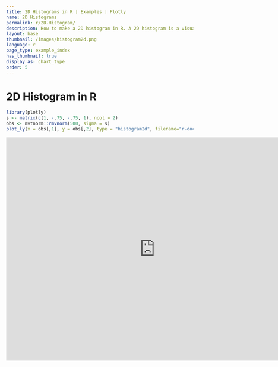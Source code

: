 ```yaml
---
title: 2D Histograms in R | Examples | Plotly
name: 2D Histograms
permalink: r/2D-Histogram/
description: How to make a 2D histogram in R. A 2D histogram is a visualization of a bivariate distribution.
layout: base
thumbnail: /images/histogram2d.png
language: r
page_type: example_index
has_thumbnail: true
display_as: chart_type
order: 5
---
```



# 2D Histogram in R


```r
library(plotly)
s <- matrix(c(1, -.75, -.75, 1), ncol = 2)
obs <- mvtnorm::rmvnorm(500, sigma = s)
plot_ly(x = obs[,1], y = obs[,2], type = "histogram2d", filename="r-docs/2d-histogram")
```

<iframe height="600" id="igraph" scrolling="no" seamless="seamless" src="https://plot.ly/~RPlotBot/161.embed" width="800" frameBorder="0"></iframe>
